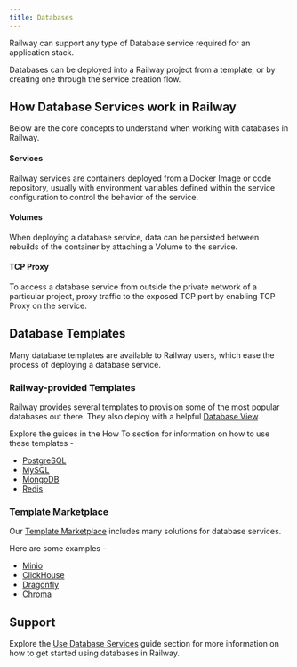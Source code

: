 ```yaml
---
title: Databases
---
```


Railway can support any type of Database service required for an application stack.

Databases can be deployed into a Railway project from a template, or by creating one through the service creation flow.

## How Database Services work in Railway

Below are the core concepts to understand when working with databases in Railway.

#### Services
Railway services are containers deployed from a Docker Image or code repository, usually with environment variables defined within the service configuration to control the behavior of the service.

#### Volumes
When deploying a database service, data can be persisted between rebuilds of the container by attaching a Volume to the service.

#### TCP Proxy
To access a database service from outside the private network of a particular project, proxy traffic to the exposed TCP port by enabling TCP Proxy on the service.

## Database Templates

Many database templates are available to Railway users, which ease the process of deploying a database service.

### Railway-provided Templates

Railway provides several templates to provision some of the most popular databases out there.  They also deploy with a helpful [Database View](/how-to/use-the-database-view).  

Explore the guides in the How To section for information on how to use these templates - 
- [PostgreSQL](/how-to/postgresql)
- [MySQL](/how-to/mysql)
- [MongoDB](/how-to/mongodb)
- [Redis](/how-to/redis)


### Template Marketplace

Our <a href="https://railway.app/templates" target="_blank">Template Marketplace</a> includes many solutions for database services.

Here are some examples - 
- [Minio](https://railway.app/template/SMKOEA)
- [ClickHouse](https://railway.app/template/clickhouse)
- [Dragonfly](https://railway.app/template/dragonfly)
- [Chroma](https://railway.app/template/tifygm)

## Support

Explore the [Use Database Services](/how-to/use-database-services) guide section for more information on how to get started using databases in Railway.